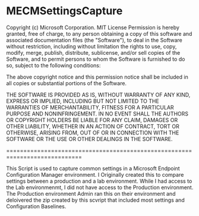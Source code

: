 # MECMSettingsCapture

Copyright (c) Microsoft Corporation. MIT License Permission is hereby granted, free of charge, to any person obtaining a copy of this software and associated documentation files (the "Software"), to deal in the Software without restriction, including without limitation the rights to use, copy, modify, merge, publish, distribute, sublicense, and/or sell copies of the Software, and to permit persons to whom the Software is furnished to do so, subject to the following conditions:

The above copyright notice and this permission notice shall be included in all copies or substantial portions of the Software.

THE SOFTWARE IS PROVIDED AS IS, WITHOUT WARRANTY OF ANY KIND, EXPRESS OR IMPLIED, INCLUDING BUT NOT LIMITED TO THE WARRANTIES OF MERCHANTABILITY, FITNESS FOR A PARTICULAR PURPOSE AND NONINFRINGEMENT. IN NO EVENT SHALL THE AUTHORS OR COPYRIGHT HOLDERS BE LIABLE FOR ANY CLAIM, DAMAGES OR OTHER LIABILITY, WHETHER IN AN ACTION OF CONTRACT, TORT OR OTHERWISE, ARISING FROM, OUT OF OR IN CONNECTION WITH THE SOFTWARE OR THE USE OR OTHER DEALINGS IN THE SOFTWARE.

============================================================================

This Script is used to capture common settings in a Microsoft Endpoint Configuration Manager environment. I Originally created this to compare settings between a production and a lab environment. While I had access to the Lab environmenmt, I did not have access to the Production environment. The Production environment Admin ran this on their environment and deloivered the zip created by this scvript that included most settings and Configuration Baselines.
